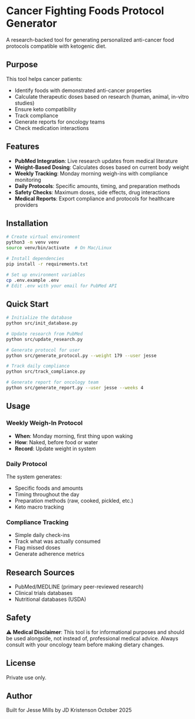 # Cancer Fighting Foods Protocol Generator

A research-backed tool for generating personalized anti-cancer food protocols compatible with ketogenic diet.

## Purpose

This tool helps cancer patients:
- Identify foods with demonstrated anti-cancer properties
- Calculate therapeutic doses based on research (human, animal, in-vitro studies)
- Ensure keto compatibility
- Track compliance
- Generate reports for oncology teams
- Check medication interactions

## Features

- **PubMed Integration**: Live research updates from medical literature
- **Weight-Based Dosing**: Calculates doses based on current body weight
- **Weekly Tracking**: Monday morning weigh-ins with compliance monitoring
- **Daily Protocols**: Specific amounts, timing, and preparation methods
- **Safety Checks**: Maximum doses, side effects, drug interactions
- **Medical Reports**: Export compliance and protocols for healthcare providers

## Installation

```bash
# Create virtual environment
python3 -m venv venv
source venv/bin/activate  # On Mac/Linux

# Install dependencies
pip install -r requirements.txt

# Set up environment variables
cp .env.example .env
# Edit .env with your email for PubMed API
```

## Quick Start

```bash
# Initialize the database
python src/init_database.py

# Update research from PubMed
python src/update_research.py

# Generate protocol for user
python src/generate_protocol.py --weight 179 --user jesse

# Track daily compliance
python src/track_compliance.py

# Generate report for oncology team
python src/generate_report.py --user jesse --weeks 4
```

## Usage

### Weekly Weigh-In Protocol
- **When**: Monday morning, first thing upon waking
- **How**: Naked, before food or water
- **Record**: Update weight in system

### Daily Protocol
The system generates:
- Specific foods and amounts
- Timing throughout the day
- Preparation methods (raw, cooked, pickled, etc.)
- Keto macro tracking

### Compliance Tracking
- Simple daily check-ins
- Track what was actually consumed
- Flag missed doses
- Generate adherence metrics

## Research Sources

- PubMed/MEDLINE (primary peer-reviewed research)
- Clinical trials databases
- Nutritional databases (USDA)

## Safety

⚠️ **Medical Disclaimer**: This tool is for informational purposes and should be used alongside, not instead of, professional medical advice. Always consult with your oncology team before making dietary changes.

## License

Private use only.

## Author

Built for Jesse Mills by JD Kristenson
October 2025
